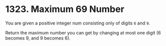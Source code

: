 # 1323. Maximum 69 Number
You are given a positive integer num consisting only of digits `6` and `9`.

Return the maximum number you can get by changing at most one digit (6 becomes 9, and 9 becomes 6).

 
